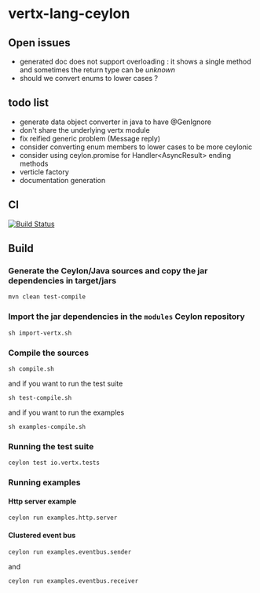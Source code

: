vertx-lang-ceylon
========

## Open issues

- generated doc does not support overloading : it shows a single method and sometimes the return type can be _unknown_
- should we convert enums to lower cases ?

## todo list

- generate data object converter in java to have @GenIgnore
- don't share the underlying vertx module
- fix reified generic problem (Message<String> reply)
- consider converting enum members to lower cases to be more ceylonic
- consider using ceylon.promise for Handler<AsyncResult<T>> ending methods
- verticle factory
- documentation generation

## CI

  [![Build Status](https://vertx.ci.cloudbees.com/buildStatus/icon?job=vert.x3-lang-ceylon)](https://vertx.ci.cloudbees.com/view/vert.x-3/job/vert.x3-lang-ceylon/)

## Build

### Generate the Ceylon/Java sources and copy the jar dependencies in target/jars

```
mvn clean test-compile
```

### Import the jar dependencies in the `modules` Ceylon repository

```
sh import-vertx.sh
```

### Compile the sources

```
sh compile.sh
```

and if you want to run the test suite

```
sh test-compile.sh
```

and if you want to run the examples

```
sh examples-compile.sh
```

### Running the test suite

```
ceylon test io.vertx.tests
```

### Running examples

#### Http server example

```
ceylon run examples.http.server
```

#### Clustered event bus

```
ceylon run examples.eventbus.sender
```

and

```
ceylon run examples.eventbus.receiver
```

